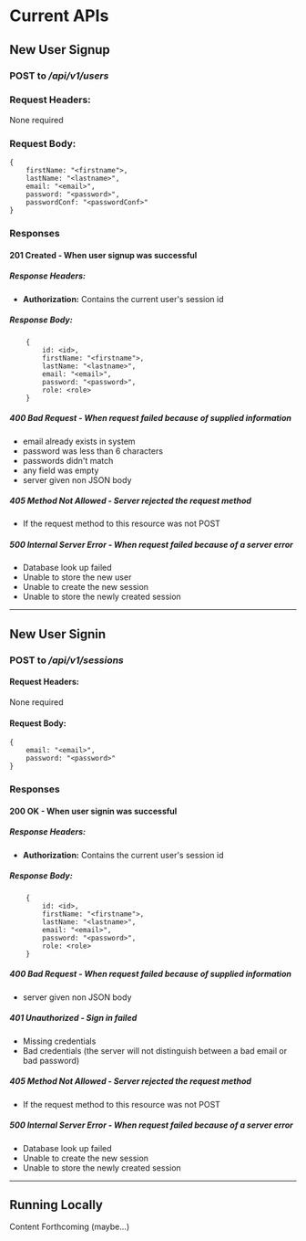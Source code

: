 # Current APIs

## New User Signup
### **POST** to */api/v1/users*

### Request Headers:
None required

### Request Body:

	{
		firstName: "<firstname">,
		lastName: "<lastname>",
		email: "<email>",
		password: "<password>",
		passwordConf: "<passwordConf>"
	}

### Responses

#### 201 Created - When user signup was successful
##### Response Headers:
- **Authorization:** Contains the current user's session id
##### Response Body:

		{
			id: <id>,
			firstName: "<firstname">,
			lastName: "<lastname>",
			email: "<email>",
			password: "<password>",
			role: <role>
		}
		
##### 400 Bad Request - When request failed because of supplied information
- email already exists in system
- password was less than 6 characters
- passwords didn't match
- any field was empty
- server given non JSON body

##### 405 Method Not Allowed - Server rejected the request method
- If the request method to this resource was not POST

##### 500 Internal Server Error - When request failed because of a server error
- Database look up failed
- Unable to store the new user
- Unable to create the new session
- Unable to store the newly created session

___

## New User Signin
### **POST** to */api/v1/sessions*

#### Request Headers:
None required

#### Request Body:

	{
		email: "<email>",
		password: "<password>"
	}

### Responses

#### 200 OK - When user signin was successful
##### Response Headers:
- **Authorization:** Contains the current user's session id
##### Response Body:

		{
			id: <id>,
			firstName: "<firstname">,
			lastName: "<lastname>",
			email: "<email>",
			password: "<password>",
			role: <role>
		}
		
##### 400 Bad Request - When request failed because of supplied information
- server given non JSON body

##### 401 Unauthorized - Sign in failed
- Missing credentials
- Bad credentials (the server will not distinguish between a bad email or bad password)

##### 405 Method Not Allowed - Server rejected the request method
- If the request method to this resource was not POST

##### 500 Internal Server Error - When request failed because of a server error
- Database look up failed
- Unable to create the new session
- Unable to store the newly created session

___

## Running Locally

Content Forthcoming (maybe...)